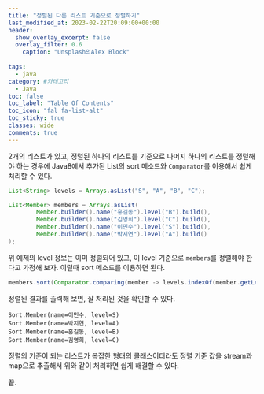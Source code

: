 ```yaml
---
title: "정렬된 다른 리스트 기준으로 정렬하기"
last_modified_at: 2023-02-22T20:09:00+00:00
header:
  show_overlay_excerpt: false
  overlay_filter: 0.6
    caption: "Unsplash의Alex Block"
  
tags:
  - java
category: #카테고리
  - Java
toc: false
toc_label: "Table Of Contents"
toc_icon: "fal fa-list-alt"
toc_sticky: true
classes: wide
comments: true
---
```


2개의 리스트가 있고, 정렬된 하나의 리스트를 기준으로 나머지 하나의 리스트를 정렬해야 하는 경우에
Java8에서 추가된 List의 sort 메소드와 `Comparator`를 이용해서 쉽게 처리할 수 있다.

```java
List<String> levels = Arrays.asList("S", "A", "B", "C");

List<Member> members = Arrays.asList(
        Member.builder().name("홍길동").level("B").build(),
        Member.builder().name("김영희").level("C").build(),
        Member.builder().name("이민수").level("S").build(),
        Member.builder().name("박지연").level("A").build()
);
```
위 예제의 level 정보는 이미 정렬되어 있고, 이 level 기준으로 `members`를 정렬해야 한다고 가정해 보자.
이럴때 sort 메소드를 이용하면 된다.

```java
members.sort(Comparator.comparing(member -> levels.indexOf(member.getLevel())));
```

정렬된 결과를 출력해 보면, 잘 처리된 것을 확인할 수 있다.
```text
Sort.Member(name=이민수, level=S)
Sort.Member(name=박지연, level=A)
Sort.Member(name=홍길동, level=B)
Sort.Member(name=김영희, level=C)
```

정렬의 기준이 되는 리스트가 복잡한 형태의 클래스이더라도 정렬 기준 값을 stream과 map으로 추출해서 
위와 같이 처리하면 쉽게 해결할 수 있다.

끝.



